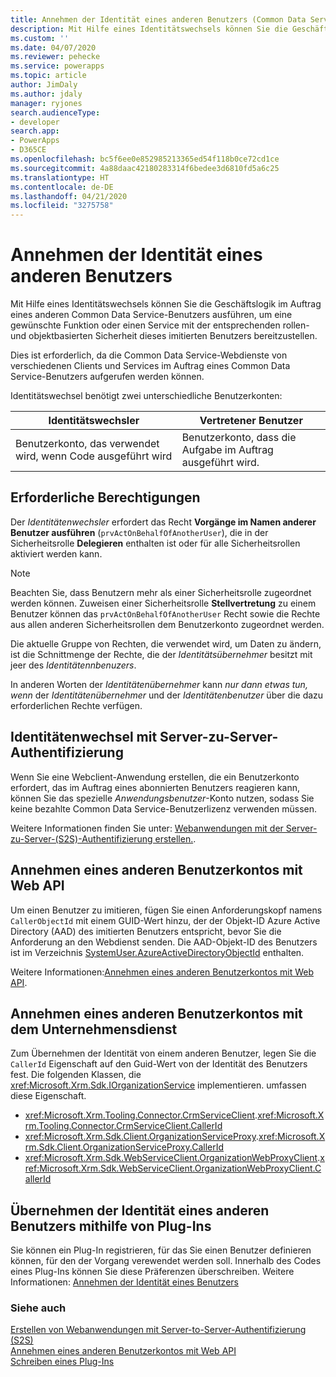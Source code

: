 ```yaml
---
title: Annehmen der Identität eines anderen Benutzers (Common Data Service) | Microsoft-Dokumentation
description: Mit Hilfe eines Identitätswechsels können Sie die Geschäftslogik im Auftrag eines anderen Common Data Service-Benutzers ausführen, um eine gewünschte Funktion oder einen Service mit der entsprechenden rollen- und objektbasierten Sicherheit dieses imitierten Benutzers bereitzustellen.
ms.custom: ''
ms.date: 04/07/2020
ms.reviewer: pehecke
ms.service: powerapps
ms.topic: article
author: JimDaly
ms.author: jdaly
manager: ryjones
search.audienceType:
- developer
search.app:
- PowerApps
- D365CE
ms.openlocfilehash: bc5f6ee0e852985213365ed54f118b0ce72cd1ce
ms.sourcegitcommit: 4a88daac42180283314f6bedee3d6810fd5a6c25
ms.translationtype: HT
ms.contentlocale: de-DE
ms.lasthandoff: 04/21/2020
ms.locfileid: "3275758"
---
```

# <a name="impersonate-another-user"></a>Annehmen der Identität eines anderen Benutzers

Mit Hilfe eines Identitätswechsels können Sie die Geschäftslogik im Auftrag eines anderen Common Data Service-Benutzers ausführen, um eine gewünschte Funktion oder einen Service mit der entsprechenden rollen- und objektbasierten Sicherheit dieses imitierten Benutzers bereitzustellen. 

Dies ist erforderlich, da die Common Data Service-Webdienste von verschiedenen Clients und Services im Auftrag eines Common Data Service-Benutzers aufgerufen werden können.

Identitätswechsel benötigt zwei unterschiedliche Benutzerkonten: 

|Identitätswechsler|Vertretener Benutzer|
|--|--|
|Benutzerkonto, das verwendet wird, wenn Code ausgeführt wird|Benutzerkonto, dass die Aufgabe im Auftrag ausgeführt wird.|

## <a name="required-privileges"></a>Erforderliche Berechtigungen

Der *Identitätenwechsler* erfordert das Recht **Vorgänge im Namen anderer Benutzer ausführen** (`prvActOnBehalfOfAnotherUser`), die in der Sicherheitsrolle **Delegieren** enthalten ist oder für alle Sicherheitsrollen aktiviert werden kann.

> [!NOTE]
> Beachten Sie, dass Benutzern mehr als einer Sicherheitsrolle zugeordnet werden können. Zuweisen einer Sicherheitsrolle **Stellvertretung** zu einem Benutzer können das `prvActOnBehalfOfAnotherUser` Recht sowie die Rechte aus allen anderen Sicherheitsrollen dem Benutzerkonto zugeordnet werden.

Die aktuelle Gruppe von Rechten, die verwendet wird, um Daten zu ändern, ist die Schnittmenge der Rechte, die der *Identitätsübernehmer* besitzt mit jeer des *Identitätennbenuzers*. 

In anderen Worten der *Identitätenübernehmer* kann *nur dann etwas tun, wenn* der *Identitätenübernehmer* und der *Identitätenbenutzer* über die dazu erforderlichen Rechte verfügen.

## <a name="impersonation-with-server-to-server-authentication"></a>Identitätenwechsel mit Server-zu-Server-Authentifizierung

Wenn Sie eine Webclient-Anwendung erstellen, die ein Benutzerkonto erfordert, das im Auftrag eines abonnierten Benutzers reagieren kann, können Sie das spezielle *Anwendungsbenutzer*-Konto nutzen, sodass Sie keine bezahlte Common Data Service-Benutzerlizenz verwenden müssen.

Weitere Informationen finden Sie unter: [Webanwendungen mit der Server-zu-Server-(S2S)-Authentifizierung erstellen.](build-web-applications-server-server-s2s-authentication.md).

## <a name="impersonate-another-user-using-the-web-api"></a>Annehmen eines anderen Benutzerkontos mit Web API

Um einen Benutzer zu imitieren, fügen Sie einen Anforderungskopf namens `CallerObjectId` mit einem GUID-Wert hinzu, der der Objekt-ID Azure Active Directory (AAD) des imitierten Benutzers entspricht, bevor Sie die Anforderung an den Webdienst senden. Die AAD-Objekt-ID des Benutzers ist im Verzeichnis [SystemUser.AzureActiveDirectoryObjectId](reference/entities/systemuser.md#BKMK_AzureActiveDirectoryObjectId) enthalten.

Weitere Informationen:[Annehmen eines anderen Benutzerkontos mit Web API](webapi/impersonate-another-user-web-api.md).


## <a name="impersonate-another-user-using-the-organization-service"></a>Annehmen eines anderen Benutzerkontos mit dem Unternehmensdienst

Zum Übernehmen der Identität von einem anderen Benutzer, legen Sie die `CallerId` Eigenschaft auf den Guid-Wert von der Identität des Benutzers fest. Die folgenden Klassen, die <xref:Microsoft.Xrm.Sdk.IOrganizationService> implementieren.  umfassen diese Eigenschaft.

- <xref:Microsoft.Xrm.Tooling.Connector.CrmServiceClient>.<xref:Microsoft.Xrm.Tooling.Connector.CrmServiceClient.CallerId>
- <xref:Microsoft.Xrm.Sdk.Client.OrganizationServiceProxy>.<xref:Microsoft.Xrm.Sdk.Client.OrganizationServiceProxy.CallerId>
- <xref:Microsoft.Xrm.Sdk.WebServiceClient.OrganizationWebProxyClient>.<xref:Microsoft.Xrm.Sdk.WebServiceClient.OrganizationWebProxyClient.CallerId>

## <a name="impersonate-another-user-using-plug-ins"></a>Übernehmen der Identität eines anderen Benutzers mithilfe von Plug-Ins

Sie können ein Plug-In registrieren, für das Sie einen Benutzer definieren können, für den der Vorgang verewendet werden soll. Innerhalb des Codes eines Plug-Ins können Sie diese Präferenzen überschreiben.
Weitere Informationen: [Annehmen der Identität eines Benutzers](impersonate-a-user.md)


### <a name="see-also"></a>Siehe auch

[Erstellen von Webanwendungen mit Server-to-Server-Authentifizierung (S2S)](build-web-applications-server-server-s2s-authentication.md)<br />
[Annehmen eines anderen Benutzerkontos mit Web API](webapi/impersonate-another-user-web-api.md)<br />
[Schreiben eines Plug-Ins](write-plug-in.md)
 
